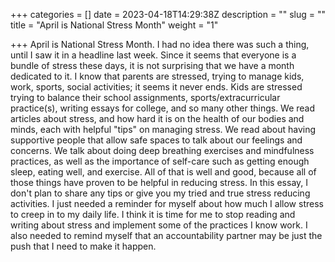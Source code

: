 +++
categories = []
date = 2023-04-18T14:29:38Z
description = ""
slug = ""
title = "April is National Stress Month"
weight = "1"

+++
April is National Stress Month. I had no idea there was such a thing, until I saw it in a headline last week. Since it seems that everyone is a bundle of stress these days, it is not surprising that we have a month dedicated to it. I know that parents are stressed, trying to manage kids, work, sports, social activities; it seems it never ends. Kids are stressed trying to balance their school assignments, sports/extracurricular practice(s), writing essays for college, and so many other things. We read articles about stress, and how hard it is on the health of our bodies and minds, each with helpful "tips" on managing stress. We read about having supportive people that allow safe spaces to talk about our feelings and concerns. We talk about doing deep breathing exercises and mindfulness practices, as well as the importance of self-care such as getting enough sleep, eating well, and exercise. All of that is well and good, because all of those things have proven to be helpful in reducing stress. In this essay, I don't plan to share any tips or give you my tried and true stress reducing activities. I just needed a reminder for myself about how much I allow stress to creep in to my daily life. I think it is time for me to stop reading and writing about stress and implement some of the practices I know work. I also needed to remind myself that an accountability partner may be just the push that I need to make it happen.
